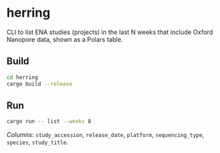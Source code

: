 # herring

CLI to list ENA studies (projects) in the last N weeks that include Oxford Nanopore data, shown as a Polars table.

## Build
```bash
cd herring
cargo build --release
```

## Run
```bash
cargo run -- list --weeks 8
```

*Columns*: `study_accession`, `release_date`, `platform`, `sequencing_type`, `species`, `study_title`.